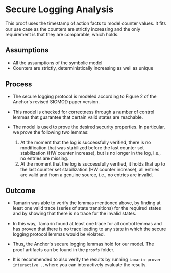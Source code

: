 # Secure Logging Analysis

This proof uses the timestamp of action facts to model counter values. It fits our use case as the counters are strictly increasing and the 
only requirement is that they are comparable, which holds.

## Assumptions

- All the assumptions of the symbolic model
- Counters are strictly, deterministically increasing as well as unique

## Process

- The secure logging protocol is modeled according to Figure 2 of the Anchor's revised SIGMOD paper version.

- This model is checked for correctness through a number of control lemmas that guarantee that certain valid states are reachable.

- The model is used to prove the desired security properties. In particular, we prove the following two lemmas:
    1. At the moment that the log is successfully verified, there is no modification that was stabilized before the last counter set stabilization (HW counter increase), but is no longer in the log, i.e., no entries are missing.
    2. At the moment that the log is successfully verified, it holds that up to the last counter set stabilization (HW counter increase), all entries are valid and from a genuine source, i.e., no entries are invalid. 

## Outcome

- Tamarin was able to verify the lemmas mentioned above, by finding at least one valid trace (series of state transitions) for the required states and by showing that there is no trace for the invalid states.

- In this way, Tamarin found at least one trace for all control lemmas and has proven that there is no trace leading to any state in which the secure logging protocol lemmas would be violated.

- Thus, the Anchor's secure logging lemmas hold for our model. The proof artifacts can be found in the `proofs` folder. 

- It is recommended to also verify the results by running `tamarin-prover interactive .`, where you can interactively evaluate the results.
